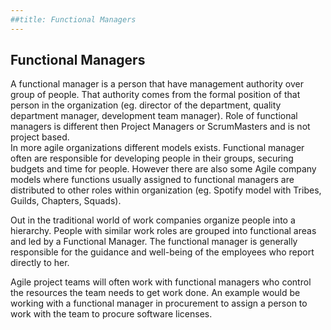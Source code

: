 ```yaml
---
##title: Functional Managers
---
```


## Functional Managers

A functional manager is a person that have management authority over group of people. That authority comes from the formal position of that person in the organization (eg. director of the department, quality department manager, development team manager). Role of functional managers is different then Project Managers or ScrumMasters and is not project based.  
In more agile organizations different models exists. Functional manager often are responsible for developing people in their groups, securing budgets and time for people. 
However there are also some Agile company models where functions usually assigned to functional managers are distributed to other roles within organization (eg. Spotify model with Tribes, Guilds, Chapters, Squads).

Out in the traditional world of work companies organize people into a hierarchy. People with similar work roles are grouped into functional areas and led by a Functional Manager. The functional manager is generally responsible for the guidance and well-being of the employees who report directly to her.

Agile project teams will often work with functional managers who control the resources the team needs to get work done. An example would be working with a functional manager in procurement to assign a person to work with the team to procure software licenses. 
